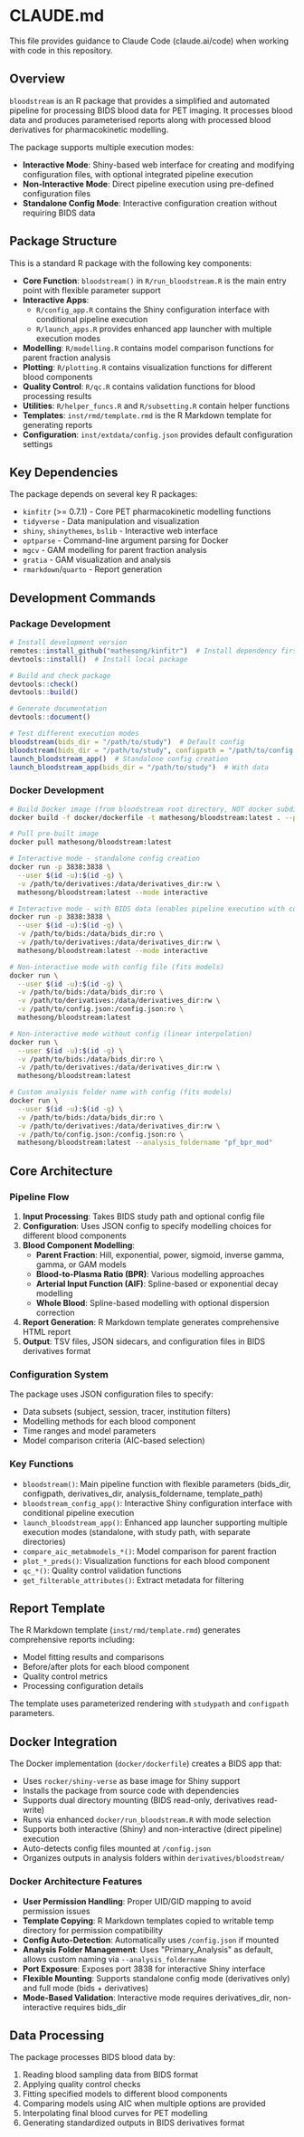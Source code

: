 # CLAUDE.md

This file provides guidance to Claude Code (claude.ai/code) when working with code in this repository.

## Overview

`bloodstream` is an R package that provides a simplified and automated pipeline for processing BIDS blood data for PET imaging. It processes blood data and produces parameterised reports along with processed blood derivatives for pharmacokinetic modelling.

The package supports multiple execution modes:
- **Interactive Mode**: Shiny-based web interface for creating and modifying configuration files, with optional integrated pipeline execution
- **Non-Interactive Mode**: Direct pipeline execution using pre-defined configuration files
- **Standalone Config Mode**: Interactive configuration creation without requiring BIDS data

## Package Structure

This is a standard R package with the following key components:

- **Core Function**: `bloodstream()` in `R/run_bloodstream.R` is the main entry point with flexible parameter support
- **Interactive Apps**: 
  - `R/config_app.R` contains the Shiny configuration interface with conditional pipeline execution
  - `R/launch_apps.R` provides enhanced app launcher with multiple execution modes
- **Modelling**: `R/modelling.R` contains model comparison functions for parent fraction analysis
- **Plotting**: `R/plotting.R` contains visualization functions for different blood components
- **Quality Control**: `R/qc.R` contains validation functions for blood processing results
- **Utilities**: `R/helper_funcs.R` and `R/subsetting.R` contain helper functions
- **Templates**: `inst/rmd/template.rmd` is the R Markdown template for generating reports
- **Configuration**: `inst/extdata/config.json` provides default configuration settings

## Key Dependencies

The package depends on several key R packages:
- `kinfitr` (>= 0.7.1) - Core PET pharmacokinetic modelling functions
- `tidyverse` - Data manipulation and visualization
- `shiny`, `shinythemes`, `bslib` - Interactive web interface
- `optparse` - Command-line argument parsing for Docker
- `mgcv` - GAM modelling for parent fraction analysis
- `gratia` - GAM visualization and analysis
- `rmarkdown`/`quarto` - Report generation

## Development Commands

### Package Development
```r
# Install development version
remotes::install_github("mathesong/kinfitr")  # Install dependency first
devtools::install()  # Install local package

# Build and check package
devtools::check()
devtools::build()

# Generate documentation
devtools::document()

# Test different execution modes
bloodstream(bids_dir = "/path/to/study")  # Default config
bloodstream(bids_dir = "/path/to/study", configpath = "/path/to/config.json")  # Custom config
launch_bloodstream_app()  # Standalone config creation
launch_bloodstream_app(bids_dir = "/path/to/study")  # With data
```

### Docker Development
```bash
# Build Docker image (from bloodstream root directory, NOT docker subdirectory)
docker build -f docker/dockerfile -t mathesong/bloodstream:latest . --platform linux/amd64

# Pull pre-built image
docker pull mathesong/bloodstream:latest

# Interactive mode - standalone config creation
docker run -p 3838:3838 \
  --user $(id -u):$(id -g) \
  -v /path/to/derivatives:/data/derivatives_dir:rw \
  mathesong/bloodstream:latest --mode interactive

# Interactive mode - with BIDS data (enables pipeline execution with config or linear interpolation)
docker run -p 3838:3838 \
  --user $(id -u):$(id -g) \
  -v /path/to/bids:/data/bids_dir:ro \
  -v /path/to/derivatives:/data/derivatives_dir:rw \
  mathesong/bloodstream:latest --mode interactive

# Non-interactive mode with config file (fits models)
docker run \
  --user $(id -u):$(id -g) \
  -v /path/to/bids:/data/bids_dir:ro \
  -v /path/to/derivatives:/data/derivatives_dir:rw \
  -v /path/to/config.json:/config.json:ro \
  mathesong/bloodstream:latest

# Non-interactive mode without config (linear interpolation)
docker run \
  --user $(id -u):$(id -g) \
  -v /path/to/bids:/data/bids_dir:ro \
  -v /path/to/derivatives:/data/derivatives_dir:rw \
  mathesong/bloodstream:latest

# Custom analysis folder name with config (fits models)
docker run \
  --user $(id -u):$(id -g) \
  -v /path/to/bids:/data/bids_dir:ro \
  -v /path/to/derivatives:/data/derivatives_dir:rw \
  -v /path/to/config.json:/config.json:ro \
  mathesong/bloodstream:latest --analysis_foldername "pf_bpr_mod"
```

## Core Architecture

### Pipeline Flow
1. **Input Processing**: Takes BIDS study path and optional config file
2. **Configuration**: Uses JSON config to specify modelling choices for different blood components
3. **Blood Component Modelling**:
   - **Parent Fraction**: Hill, exponential, power, sigmoid, inverse gamma, gamma, or GAM models
   - **Blood-to-Plasma Ratio (BPR)**: Various modelling approaches
   - **Arterial Input Function (AIF)**: Spline-based or exponential decay modelling  
   - **Whole Blood**: Spline-based modelling with optional dispersion correction
4. **Report Generation**: R Markdown template generates comprehensive HTML report
5. **Output**: TSV files, JSON sidecars, and configuration files in BIDS derivatives format

### Configuration System
The package uses JSON configuration files to specify:
- Data subsets (subject, session, tracer, institution filters)
- Modelling methods for each blood component
- Time ranges and model parameters
- Model comparison criteria (AIC-based selection)

### Key Functions
- `bloodstream()`: Main pipeline function with flexible parameters (bids_dir, configpath, derivatives_dir, analysis_foldername, template_path)
- `bloodstream_config_app()`: Interactive Shiny configuration interface with conditional pipeline execution
- `launch_bloodstream_app()`: Enhanced app launcher supporting multiple execution modes (standalone, with study path, with separate directories)
- `compare_aic_metabmodels_*()`: Model comparison for parent fraction
- `plot_*_preds()`: Visualization functions for each blood component  
- `qc_*()`: Quality control validation functions
- `get_filterable_attributes()`: Extract metadata for filtering

## Report Template

The R Markdown template (`inst/rmd/template.rmd`) generates comprehensive reports including:
- Model fitting results and comparisons
- Before/after plots for each blood component
- Quality control metrics
- Processing configuration details

The template uses parameterized rendering with `studypath` and `configpath` parameters.

## Docker Integration

The Docker implementation (`docker/dockerfile`) creates a BIDS app that:
- Uses `rocker/shiny-verse` as base image for Shiny support
- Installs the package from source code with dependencies
- Supports dual directory mounting (BIDS read-only, derivatives read-write)
- Runs via enhanced `docker/run_bloodstream.R` with mode selection
- Supports both interactive (Shiny) and non-interactive (direct pipeline) execution
- Auto-detects config files mounted at `/config.json`
- Organizes outputs in analysis folders within `derivatives/bloodstream/`

### Docker Architecture Features
- **User Permission Handling**: Proper UID/GID mapping to avoid permission issues
- **Template Copying**: R Markdown templates copied to writable temp directory for permission compatibility
- **Config Auto-Detection**: Automatically uses `/config.json` if mounted
- **Analysis Folder Management**: Uses "Primary_Analysis" as default, allows custom naming via `--analysis_foldername`
- **Port Exposure**: Exposes port 3838 for interactive Shiny interface
- **Flexible Mounting**: Supports standalone config mode (derivatives only) and full mode (bids + derivatives)
- **Mode-Based Validation**: Interactive mode requires derivatives_dir, non-interactive requires bids_dir

## Data Processing

The package processes BIDS blood data by:
1. Reading blood sampling data from BIDS format
2. Applying quality control checks
3. Fitting specified models to different blood components
4. Comparing models using AIC when multiple options are provided
5. Interpolating final blood curves for PET modelling
6. Generating standardized outputs in BIDS derivatives format
